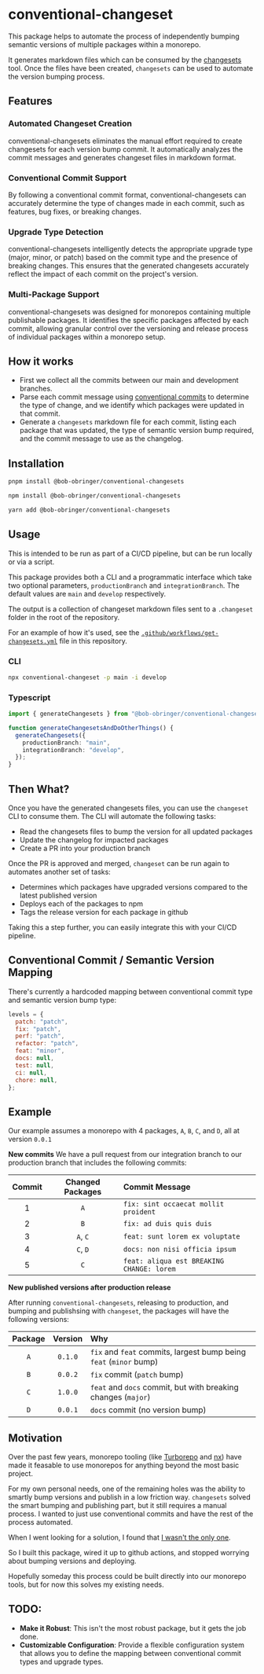 # conventional-changeset

This package helps to automate the process of independently bumping semantic versions of multiple packages within a monorepo.

It generates markdown files which can be consumed by the [changesets](https://github.com/changesets/changesets) tool. Once the files have been created, `changesets` can be used to automate the version bumping process.

## Features

### Automated Changeset Creation

conventional-changesets eliminates the manual effort required to create changesets for each version bump commit. It automatically analyzes the commit messages and generates changeset files in markdown format.

### Conventional Commit Support

By following a conventional commit format, conventional-changesets can accurately determine the type of changes made in each commit, such as features, bug fixes, or breaking changes.

### Upgrade Type Detection

conventional-changesets intelligently detects the appropriate upgrade type (major, minor, or patch) based on the commit type and the presence of breaking changes. This ensures that the generated changesets accurately reflect the impact of each commit on the project's version.

### Multi-Package Support

conventional-changesets was designed for monorepos containing multiple publishable packages. It identifies the specific packages affected by each commit, allowing granular control over the versioning and release process of individual packages within a monorepo setup.

## How it works

- First we collect all the commits between our main and development branches.
- Parse each commit message using [conventional commits](https://www.conventionalcommits.org/en/v1.0.0/) to determine the type of change, and we identify which packages were updated in that commit.
- Generate a `changesets` markdown file for each commit, listing each package that was updated, the type of semantic version bump required, and the commit message to use as the changelog.

## Installation

```bash
pnpm install @bob-obringer/conventional-changesets
```

```bash
npm install @bob-obringer/conventional-changesets
```

```bash
yarn add @bob-obringer/conventional-changesets
```

## Usage

This is intended to be run as part of a CI/CD pipeline, but can be run locally or via a script.

This package provides both a CLI and a programmatic interface which take two optional parameters, `productionBranch` and `integrationBranch`. The default values are `main` and `develop` respectively.

The output is a collection of changeset markdown files sent to a `.changeset` folder in the root of the repository.

For an example of how it's used, see the [`.github/workflows/get-changesets.yml`](./.github/workflows/get-changesets.yml) file in this repository.

### CLI

```bash
npx conventional-changeset -p main -i develop
```

### Typescript

```typescript
import { generateChangesets } from "@bob-obringer/conventional-changesets";

function generateChangesetsAndDoOtherThings() {
  generateChangesets({
    productionBranch: "main",
    integrationBranch: "develop",
  });
}
```

## Then What?

Once you have the generated changesets files, you can use the `changeset` CLI to consume them. The CLI will automate the following tasks:

- Read the changesets files to bump the version for all updated packages
- Update the changelog for impacted packages
- Create a PR into your production branch

Once the PR is approved and merged, `changeset` can be run again to automates another set of tasks:

- Determines which packages have upgraded versions compared to the latest published version
- Deploys each of the packages to npm
- Tags the release version for each package in github

Taking this a step further, you can easily integrate this with your CI/CD pipeline.

## Conventional Commit / Semantic Version Mapping

There's currently a hardcoded mapping between conventional commit type and semantic version bump type:

```javascript
levels = {
  patch: "patch",
  fix: "patch",
  perf: "patch",
  refactor: "patch",
  feat: "minor",
  docs: null,
  test: null,
  ci: null,
  chore: null,
};
```

## Example

Our example assumes a monorepo with 4 packages, `A`, `B`, `C`, and `D`, all at version `0.0.1`

**New commits**
We have a pull request from our integration branch to our production branch that includes the following commits:

| Commit | Changed Packages | Commit Message                            |
| :----: | :--------------: | :---------------------------------------- |
|   1    |       `A`        | `fix: sint occaecat mollit proident`      |
|   2    |       `B`        | `fix: ad duis quis duis`                  |
|   3    |     `A`, `C`     | `feat: sunt lorem ex voluptate`           |
|   4    |     `C`, `D`     | `docs: non nisi officia ipsum`            |
|   5    |       `C`        | `feat: aliqua est BREAKING CHANGE: lorem` |

**New published versions after production release**

After running `conventional-changesets`, releasing to production, and bumping and publishsing with `changeset`, the packages will have the following versions:

| Package | Version | Why                                                                |
| :-----: | :-----: | :----------------------------------------------------------------- |
|   `A`   | `0.1.0` | `fix` and `feat` commits, largest bump being `feat` (`minor` bump) |
|   `B`   | `0.0.2` | `fix` commit (`patch` bump)                                        |
|   `C`   | `1.0.0` | `feat` and `docs` commit, but with breaking changes (`major`)      |
|   `D`   | `0.0.1` | `docs` commit (no version bump)                                    |

## Motivation

Over the past few years, monorepo tooling (like [Turborepo](https://turbo.build/repo) and [nx](https://nx.dev/)) have made it feasable to use monorepos for anything beyond the most basic project.

For my own personal needs, one of the remaining holes was the ability to smartly bump versions and publish in a low friction way. `changesets` solved the smart bumping and publishing part, but it still requires a manual process. I wanted to just use conventional commits and have the rest of the process automated.

When I went looking for a solution, I found that [I wasn't the only one](https://github.com/changesets/changesets/issues/862).

So I built this package, wired it up to github actions, and stopped worrying about bumping versions and deploying.

Hopefully someday this process could be built directly into our monorepo tools, but for now this solves my existing needs.

## TODO:

- **Make it Robust**: This isn't the most robust package, but it gets the job done.
- **Customizable Configuration**: Provide a flexible configuration system that allows you to define the mapping between conventional commit types and upgrade types.
